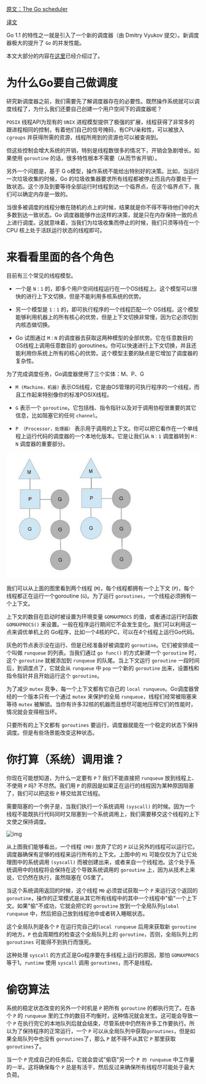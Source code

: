 [原文：The Go scheduler](https://morsmachine.dk/go-scheduler)

[译文](https://www.douban.com/note/300631999/)

Go 1.1 的特性之一就是引入了一个新的调度器（由 Dmitry Vyukov 提交）。新调度器极大的提升了 `Go` 的并发性能。

本文大部分的内容在[这里](https://docs.google.com/document/d/1TTj4T2JO42uD5ID9e89oa0sLKhJYD0Y_kqxDv3I3XMw/edit)已经介绍过了。



# 为什么Go要自己做调度

研究新调度器之前，我们需要先了解调度器存在的必要性。既然操作系统就可以调度线程了，为什么我们还要自己创建一个用户空间下的调度器呢？

`POSIX` 线程API为现有的 `UNIX` 进程模型提供了极强的扩展，线程获得了非常多的跟进程相同的控制，有着他们自己的信号掩码，有CPU亲和性，可以被放入 `cgroups` 并获得所需的资源，线程所用到的资源也可以被查询到。

但这些控制会增大系统的开销，特别是线程数很多的情况下，开销会急剧增长。如果使用 `goroutine` 的话，很多特性根本不需要（从而节省开销）。

另外一个问题是，基于 G o模型，操作系统不能给出特别好的决策。比如，当运行一次垃圾收集的时候，Go 的垃圾收集器要求所有线程都被停止而且内存要处于一致状态。这个涉及到要等待全部运行时线程到达一个临界点，在这个临界点下，我们可以确定内存是一致的。

当很多被调度的线程分散在随机的点上的时候，结果就是你不得不等待他们中的大多数到达一致状态。Go 调度器能够作出这样的决策，就是只在内存保持一致的点上进行调度。这就意味着，当我们为垃圾收集而停止的时候，我们只须等待在一个 CPU 核上处于活跃运行状态的线程即可。



# 来看看里面的各个角色

目前有三个常见的线程模型。

- 一个是 `N：1` 的，即多个用户空间线程运行在一个OS线程上。这个模型可以很快的进行上下文切换，但是不能利用多核系统的优势。

- 另一个模型是 `1：1` 的，即可执行程序的一个线程匹配一个 OS线程。这个模型能够利用机器上的所有核心的优势，但是上下文切换非常慢，因为它必须切到内核态做切换。

- Go 试图通过 `M：N` 的调度器去获取这两种模型的全部优势。它在任意数目的 OS线程上调用任意数目的 goroutines。你可以快速进行上下文切换，并且还能利用你系统上所有的核心的优势。这个模型主要的缺点是它增加了调度器的复杂性。


为了完成调度任务，Go调度器使用了三个实体：M、P、G

- `M (Machine，机器)` 表示OS线程，它是由OS管理的可执行程序的一个线程，而且工作起来特别像你的标准POSIX线程。

- `G` 表示一个 `goroutine`。它包括栈、指令指针以及对于调用协程很重要的其它信息，比如阻塞它的任何 `channel`。

- `P （Processor，处理器）` 表示用于调用的上下文。你可以把它看作在一个单线程上运行代码的调度器的一个本地化版本。它是让我们从 `N：1` 调度器转到 `M：N` 调度器的重要部分。

![img](assets/p9619633.jpg)



我们可以从上面的图里看到两个线程 (`M`)，每个线程都拥有一个上下文 (`P`)，每个线程都正在运行一个goroutine (`G`)。为了运行 `goroutines`，一个线程必须拥有一个上下文。

上下文的数目在启动时被设置为环境变量 `GOMAXPROCS` 的值，或者通过运行时函数 `GOMAXPROCS()` 来设置。一般在程序运行期间它不会发生变化。我们可以利用这一点来调优单机上的 Go程序，比如一个4核的PC，可以在4个线程上运行Go代码。

灰色的节点表示没在运行、但是已经准备好被调度的 `goroutine`。它们被安排成一个叫做 `runqueue` 的列表。当我们通过 `go func()` 的方式新建一个 `goroutine` 时，这个 `goroutine` 就被添加到 `runqueue` 的队尾。当上下文运行 `goroutine` 一段时间后，到调度点了，它就会从 `runqueue` 中 `pop` 一个新的 `goroutine` 出来，设置栈和指令指针并且开始运行这个 `goroutine`。

为了减少 `mutex` 竞争，每一个上下文都有它自己的 `local runqueue`。Go调度器曾经的一个版本只有一个通过 `mutex` 来保护的全局 `runqueue`，线程们经常被阻塞来等待 `mutex` 被解锁。当你有许多32核的机器而且想尽可能地压榨它们的性能时，情况就会变得相当坏。

只要所有的上下文都有 `goroutines` 要运行，调度器就能在一个稳定的状态下保持调度。但是有些场景能改变这种状态。





# 你打算（系统）调用谁？

你现在可能想知道，为什么一定要有 `P` ? 我们不能直接把 `runqueue` 放到线程上、不使用 `P` 吗? 不尽然。我们用 `P` 的原因是如果正在运行的线程因为某种原因阻塞了，我们可以把这些 `P` 移交给其它线程。

需要阻塞的一个例子是，当我们执行一个系统调用 `(syscall)` 的时候。因为一个线程不能既执行代码同时又阻塞到一个系统调用上，我们需要移交这个线程的上下文使之保持调度。

![img](https://img1.doubanio.com/view/note/large/public/p9619637.jpg)

从上图我们能够看出，一个线程 `(M0)` 放弃了它的 `P` 以让另外的线程可以运行它。调度器确保有足够的线程来运行所有的上下文。上图中的 `M1` 可能仅仅为了让它处理图中的系统调用 `(syscall)` 而被创建出来，或者来自一个线程池。这个处于系统调用中的线程将会保持在这个导致系统调用的 `goroutine` 上，因为从技术上来说，它仍然在执行，虽然阻塞在 OS里了。

当这个系统调用返回的时候，这个线程 `M0` 必须尝试获取一个 `P` 来运行这个返回的 `goroutine`，操作的正常模式是从其它所有线程中的其中一个线程中"偷"一个上下文。如果"偷"不成功，它就会把它的 `goroutine` 放到一个全局队列`global runqueue` 中，然后把自己放到线程池中或者转入睡眠状态。

这个全局队列是各个 `P` 在运行完自己的`local runqueue` 后用来获取新 `goroutine` 的地方。`P` 也会周期性的检查这个全局队列上的 `goroutine`，否则，全局队列上的 `goroutines` 可能得不到执行而饿死。

这种处理 `syscall` 的方式正是Go程序要在多线程上运行的原因，那怕 `GOMAXPROCS` 等于1。`runtime` 使用 `syscall` 调用 `goroutines`，而不是线程。



# 偷窃算法

系统的稳定状态改变的另外一个时机是 `P` 把所有 `goroutine` 的都执行完了。在各个 `P` 的 `runqueue` 里的工作的数目不均衡时，这种情况就会发生。这可能会导致一个 `P` 在执行完它的本地队列后就会结束，尽管系统中仍然有许多工作要执行。所以为了保持程序的正常运行，一个 `P` 可以从全局队列中获取`goroutines`，但是如果全局队列中也没有 `goroutines`了，那么 `P` 就不得不从其它 `P` 那里获取`goroutines`了。

当一个 `P` 完成自己的任务后，它就会尝试"偷窃"另一个 `P 的 runqueue` 中工作量的一半。这将确保每个 `P` 总是有活干，然后反过来确保所有线程尽可能处于最大负荷。

